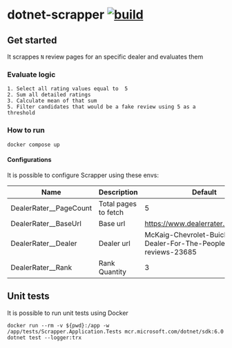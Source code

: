 # dotnet-scrapper [![build](https://github.com/alefcarlos/dotnet-scrapper/actions/workflows/ci.yml/badge.svg?branch=main)](https://github.com/alefcarlos/dotnet-scrapper/actions/workflows/ci.yml)

## Get started

It scrappes `N` review pages for an specific dealer and evaluates them

### Evaluate logic

```
1. Select all rating values equal to  5
2. Sum all detailed ratings
3. Calculate mean of that sum
5. Filter candidates that would be a fake review using 5 as a threshold
```

### How to run

```
docker compose up
```
#### Configurations

It is possible to configure Scrapper using these envs:

| Name                   | Description          | Default                                                             |
| ---------------------- | -------------------- | ------------------------------------------------------------------- |
| DealerRater__PageCount | Total pages to fetch | 5                                                                   |
| DealerRater__BaseUrl   | Base url             | https://www.dealerrater.com/dealer/                                 |
| DealerRater__Dealer    | Dealer url           | McKaig-Chevrolet-Buick-A-Dealer-For-The-People-dealer-reviews-23685 |
| DealerRater__Rank      | Rank Quantity        | 3                                                                   |


## Unit tests

It is possible to run unit tests using Docker

```
docker run --rm -v ${pwd}:/app -w /app/tests/Scrapper.Application.Tests mcr.microsoft.com/dotnet/sdk:6.0 dotnet test --logger:trx
```


